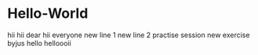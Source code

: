 # Hello-World
hii
hii dear
hii everyone
new line 1
new line 2
practise session
new exercise
byjus
hello
helloooii
